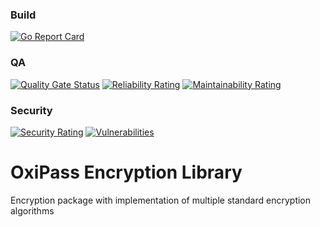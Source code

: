 ### Build
[![Go Report Card](https://goreportcard.com/badge/github.com/oxipass/bsencrypt)](https://goreportcard.com/report/github.com/oxipass/bsencrypt)

### QA
[![Quality Gate Status](https://sonarcloud.io/api/project_badges/measure?project=oxipass_bsencrypt&metric=alert_status)](https://sonarcloud.io/summary/new_code?id=oxipass_bsencrypt)
[![Reliability Rating](https://sonarcloud.io/api/project_badges/measure?project=oxipass_bsencrypt&metric=reliability_rating)](https://sonarcloud.io/summary/new_code?id=oxipass_bsencrypt)
[![Maintainability Rating](https://sonarcloud.io/api/project_badges/measure?project=oxipass_bsencrypt&metric=sqale_rating)](https://sonarcloud.io/summary/new_code?id=oxipass_bsencrypt)

### Security
[![Security Rating](https://sonarcloud.io/api/project_badges/measure?project=oxipass_bsencrypt&metric=security_rating)](https://sonarcloud.io/summary/new_code?id=oxipass_bsencrypt)
[![Vulnerabilities](https://sonarcloud.io/api/project_badges/measure?project=oxipass_bsencrypt&metric=vulnerabilities)](https://sonarcloud.io/summary/new_code?id=oxipass_bsencrypt)

# OxiPass Encryption Library

Encryption package with implementation of multiple standard encryption algorithms
